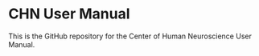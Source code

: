 # CHN User Manual

This is the GitHub repository for the Center of Human Neuroscience User Manual.
<!-- Website link: <> -->